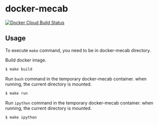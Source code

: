 # docker-mecab

[![Docker Cloud Build Status](https://img.shields.io/docker/cloud/build/blue271828/mecab.svg)](https://hub.docker.com/r/blue271828/mecab)



## Usage

To execute `make` command, you need to be in docker-mecab directory.


Build docker image. 

```bash
$ make build
```

Run `bash` command in the temporary docker-mecab container. when running, the current directory is mounted.

```bash
$ make run
```

Run `ipython` command in the temporary docker-mecab container. when running, the current directory is mounted.

```bash
$ make ipython
```
